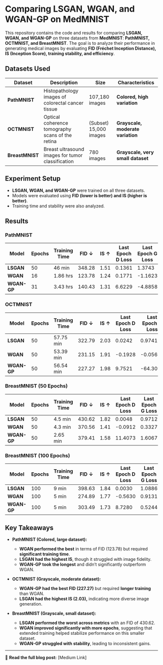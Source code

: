 

# **Comparing LSGAN, WGAN, and WGAN-GP on MedMNIST**  

This repository contains the code and results for comparing **LSGAN, WGAN, and WGAN-GP** on three datasets from **MedMNIST**: **PathMNIST, OCTMNIST, and BreastMNIST**. The goal is to analyze their performance in generating medical images by evaluating **FID (Fréchet Inception Distance), IS (Inception Score), training stability, and efficiency**.  

## **Datasets Used**  
| Dataset    | Description | Size | Characteristics |  
|------------|------------|------|----------------|  
| **PathMNIST** | Histopathology images of colorectal cancer tissue | 107,180 images | **Colored, high variation** |  
| **OCTMNIST**  | Optical coherence tomography scans of the retina | (Subset) 15,000 images | **Grayscale, moderate variation** |  
| **BreastMNIST** | Breast ultrasound images for tumor classification | 780 images | **Grayscale, very small dataset** |  

## **Experiment Setup**  
- **LSGAN, WGAN, and WGAN-GP** were trained on all three datasets.  
- Models were evaluated using **FID (lower is better) and IS (higher is better)**.  
- Training time and stability were also analyzed.  

## **Results**  

### **PathMNIST**  
| Model      | Epochs | Training Time | FID ↓ | IS ↑ | Last Epoch D Loss | Last Epoch G Loss |  
|------------|--------|--------------|-------|------|------------------|------------------|  
| **LSGAN**  | 50     | 46 min       | 348.28 | 1.51 | 0.1361 | 1.3743 |  
| **WGAN**   | 16     | 1.86 hrs     | 123.78 | 1.24 | 0.1771 | -1.1623 |  
| **WGAN-GP**| 31     | 3.43 hrs     | 140.43 | 1.31 | 6.6229 | -4.8858 |  

### **OCTMNIST**  
| Model      | Epochs | Training Time | FID ↓ | IS ↑ | Last Epoch D Loss | Last Epoch G Loss |  
|------------|--------|--------------|-------|------|------------------|------------------|  
| **LSGAN**  | 50     | 57.75 min    | 322.79 | 2.03 | 0.0242 | 0.9741 |  
| **WGAN**   | 50     | 53.39 min    | 231.15 | 1.91 | -0.1928 | -0.0561 |  
| **WGAN-GP**| 50     | 56.54 min    | 227.27 | 1.98 | 9.7521 | -64.3092 |  

### **BreastMNIST** (50 Epochs)  
| Model      | Epochs | Training Time | FID ↓ | IS ↑ | Last Epoch D Loss | Last Epoch G Loss |  
|------------|--------|--------------|-------|------|------------------|------------------|  
| **LSGAN**  | 50     | 4.5 min      | 430.62 | 1.82 | 0.0048 | 0.9712 |  
| **WGAN**   | 50     | 4.3 min      | 370.56 | 1.41 | -0.0912 | 0.3327 |  
| **WGAN-GP**| 50     | 2.65 min     | 379.41 | 1.58 | 11.4073 | 1.6067 |  

### **BreastMNIST** (100 Epochs)  
| Model      | Epochs | Training Time | FID ↓ | IS ↑ | Last Epoch D Loss | Last Epoch G Loss |  
|------------|--------|--------------|-------|------|------------------|------------------|  
| **LSGAN**  | 100    | 9 min        | 398.63 | 1.84 | 0.0030 | 1.0886 |  
| **WGAN**   | 100    | 5 min        | 274.89 | 1.77 | -0.5630 | 0.9131 |  
| **WGAN-GP**| 100    | 5 min        | 303.49 | 1.73 | 8.7280 | 0.5244 |  

## **Key Takeaways**  
- **PathMNIST (Colored, large dataset):**  
  - **WGAN performed the best** in terms of FID (123.78) but required **significant training time**.  
  - **LSGAN had the highest IS**, though it struggled with image fidelity.  
  - **WGAN-GP took the longest** and didn’t significantly outperform WGAN.  

- **OCTMNIST (Grayscale, moderate dataset):**  
  - **WGAN-GP had the best FID (227.27)** but required **longer training** than WGAN.  
  - **LSGAN had the highest IS (2.03),** indicating more diverse image generation.  

- **BreastMNIST (Grayscale, small dataset):**  
  - **LSGAN performed the worst across metrics** with an FID of 430.62.  
  - **WGAN improved significantly with more epochs**, suggesting that extended training helped stabilize performance on this smaller dataset.
  - **WGAN-GP struggled with stability**, leading to inconsistent gains.  

---  
📖 **Read the full blog post:** [Medium Link]  

